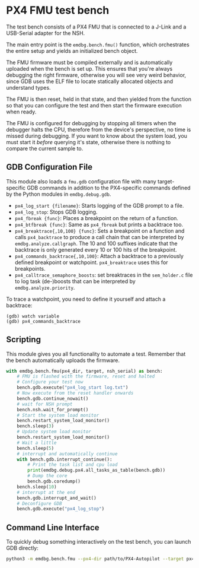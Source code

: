 # PX4 FMU test bench

The test bench consists of a PX4 FMU that is connected to a J-Link and a
USB-Serial adapter for the NSH.

The main entry point is the `emdbg.bench.fmu()` function, which orchestrates
the entire setup and yields an initialized bench object.

The FMU firmware must be compiled externally and is automatically uploaded when
the bench is set up. This ensures that you're always debugging the right
firmware, otherwise you will see very weird behavior, since GDB uses the ELF
file to locate statically allocated objects and understand types.

The FMU is then reset, held in that state, and then yielded from the function so
that you can configure the test and then start the firmware execution when
ready.

The FMU is configured for debugging by stopping all timers when the debugger
halts the CPU, therefore from the device's perspective, no time is missed
during debugging. If you want to know about the system load, you must start
it *before* querying it's state, otherwise there is nothing to compare the
current sample to.


## GDB Configuration File

This module also loads a `fmu.gdb` configuration file with many target-specific
GDB commands in addition to the PX4-specific commands defined by the Python
modules in `emdbg.debug.gdb`.

- `px4_log_start {filename}`: Starts logging of the GDB prompt to a file.
- `px4_log_stop`: Stops GDB logging.
- `px4_fbreak {func}`: Places a breakpoint on the return of a function.
- `px4_btfbreak {func}`: Same as `px4_fbreak` but prints a backtrace too.
- `px4_breaktrace{,10,100} {func}`: Sets a breakpoint on a function and calls
  `px4_backtrace` to produce a call chain that can be interpreted by
  `emdbg.analyze.callgraph`. The 10 and 100 suffixes indicate that the
  backtrace is only generated every 10 or 100 hits of the breakpoint.
- `px4_commands_backtrace{,10,100}`: Attach a backtrace to a previously defined
  breakpoint or watchpoint. `px4_breaktrace` uses this for breakpoints.
- `px4_calltrace_semaphore_boosts`: set breaktraces in the `sem_holder.c` file
  to log task (de-)boosts that can be interpreted by `emdbg.analyze.priority`.

To trace a watchpoint, you need to define it yourself and attach a backtrace:

```
(gdb) watch variable
(gdb) px4_commands_backtrace
```

## Scripting

This module gives you all functionality to automate a test. Remember that the
bench automatically uploads the firmware.

```py
with emdbg.bench.fmu(px4_dir, target, nsh_serial) as bench:
    # FMU is flashed with the firmware, reset and halted
    # Configure your test now
    bench.gdb.execute("px4_log_start log.txt")
    # Now execute from the reset handler onwards
    bench.gdb.continue_nowait()
    # wait for NSH prompt
    bench.nsh.wait_for_prompt()
    # Start the system load monitor
    bench.restart_system_load_monitor()
    bench.sleep(3)
    # Update system load monitor
    bench.restart_system_load_monitor()
    # Wait a little
    bench.sleep(5)
    # interrupt and automatically continue
    with bench.gdb.interrupt_continue():
        # Print the task list and cpu load
        print(emdbg.debug.px4.all_tasks_as_table(bench.gdb))
        # Dump the core
        bench.gdb.coredump()
    bench.sleep(10)
    # interrupt at the end
    bench.gdb.interrupt_and_wait()
    # Deconfigure GDB
    bench.gdb.execute("px4_log_stop")
```


## Command Line Interface

To quickly debug something interactively on the test bench, you can launch GDB
directly:

```sh
python3 -m emdbg.bench.fmu --px4-dir path/to/PX4-Autopilot --target px4_fmu-v5x -ui tui
```
